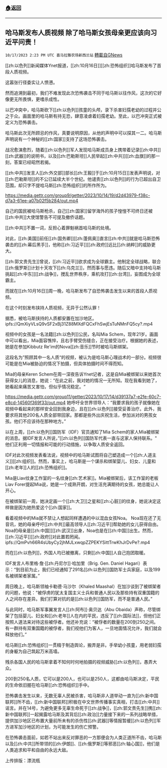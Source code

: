 ###  [:house:返回](README.md)
---


## 哈马斯发布人质视频 除了哈马斯女孩母亲更应该向习近平问责！
`10/17/2023 2:23 PM UTC 喜马拉雅农场新西兰站` [轉載自GNews](https://gnews.org/articles/1845418)

         

[[zh:以色列]]新闻媒体Ynet报道，[[zh:10月16日]][[zh:恐怖组织]]哈马斯发布了首段人质视频。

这嚣张行径委实让人愤懑。

然而追溯到最初，我们不难发现此次恐怖袭击不同于哈马斯以往作风，这次的它好像更无所畏惧，更嗜杀成性。

以巴冲突中，哈马斯砍下[[zh:以色列]]孩童的头颅，录下杀害妇孺老幼的过程并公之于众。画面里的哈马斯有持无恐，肆意凌虐着妇孺老幼。至此，以巴冲突正式被定义为恐怖袭击。

哈马斯此次无所顾忌的作风，真要说明原因，从他的声明中可以探其一二。哈马斯声明说有一个神秘的[[zh:国家]]支持了这场恐怖袭击。

战况愈演愈烈，随着[[zh:以色列]]军人发现哈马斯成员身上携带着记录[[zh:中共]][[zh:武器]]的说明书，以及[[zh:巴勒斯坦]]人民举起[[zh:中共]][[zh:血旗]]的那一刻，答案已经昭然若揭。

[[zh:中共]]发言人[[zh:外交部]]部长[[zh:王毅]]于[[zh:10月15日]]发表声明说，对[[zh:巴勒斯坦]]的不公已延续大半个世纪。他谴责[[zh:以色列]]的行为已超出自卫范围，却只字不提哈马斯[[zh:恐怖组织]]的所作所为。

https://media.gettr.com/group9/getter/2023/10/14/19/d2d43979-f38c-d7a3-61ee-a07b02f5b284/out.mp4


自己的国民被哈马斯枪杀，自己[[zh:国家]]留学海外的孩子惶惶不可终日还被[[zh:中共]]大使馆警告不可提及撤侨话题。

[[zh:中共]]不置一词，反担心着罪魁祸首哈马斯的处境。

对此，[[zh:美国]]前任[[zh:国务卿]][[zh:蓬佩奥]]直言[[zh:中共]]就是哈马斯恐怖袭击的[[zh:幕后黑手]]，他称[[zh:习近平]][[zh:政府]]远比[[zh:纳粹]]的威胁更大。

[[zh:郭文贵先生]]曾说，[[zh:习近平]]欲求成为全球霸主。他制定全球战略，联合[[zh:俄罗斯]]计划十天攻下[[zh:乌克兰]]，然而事与愿违。随后又暗中支持哈马斯挑起[[zh:中东]][[zh:战争]]，搅乱世界秩序，乘机攻打[[zh:台湾]]，妄图成为全球霸主。

  而就在[[zh:10月16日]]周一晚，哈马斯发布了自恐怖袭击发生以来的首段人质视频。

  在这个时刻发布挟持人质视频，无异于公然认罪！

  据悉，被哈马斯挟持的人质都安置在加沙地区。
ipfs://QmXiyVLsQ9vSF2xBj31Z88MXdFQCxFhSwjEsTuNMnFQ5cy?.mp4

视频中的女孩是一名法籍[[zh:以色列]]公民，名叫Mia Schem，现年21岁。画面中可以看出，Mia面容憔悴，且右手臂受伤缝合，正在接受治疗。根据她的表述，她是在参加Kibbutz Re'im的Nova[[zh:音乐]]节时被哈马斯绑架。

这段名为”照顾其中一名人质“的视频，被认为是哈马斯心理战术的一部分。视频很可能是在Mia被胁迫的情况下拍摄，但具体拍摄时间不得而知。

Mia的母亲Keren Schem在周一深夜告诉Ynet记者，这是自Mia被绑架以来她首次获得女儿的消息，她说：“在此之前，我对她的情况一无所知。现在我看到她了，她看起来痛苦又害怕，但似乎情况稳定。“

https://media.gettr.com/group11/getter/2023/10/17/14/d39137a7-e2fe-60c7-e8cd-14560f369f33/out.mp4
她呼吁全世界领导人：“我要求我的孩子就像她在视频中看起来的那样安全回到我身边，且在[[zh:以色列]]接受妥善治疗。此外，我要求将其他200名人质全部带回家。那都是些外出庆祝生活，参加派对的男孩女孩。他们不应该待在那种地方。”

以在上周，[[zh:以色列]]国防军（IDF）官员通知了Mia Schem的家人Mia被绑架的消息。据IDF发言人所说，”[[zh:以色列]]国防军代表一直与这家人保持联系。" 他们正利用一切情报和可能的行动措施，以争取人质安全返回。

IDF对此次视频发表看法说，视频中的哈马斯试图将自己塑造成一个[[zh:人道主义]][[zh:组织]]。然而，事实上，哈马斯是一个谋杀和绑架婴儿、妇女、儿童和[[zh:老年]]人的[[zh:恐怖组织]]。

Mia是Liav纹身工作室的一名纹身[[zh:艺术家]]。Mia被绑架后，该工作室的老板Liav Forer提起Mia说，她是一个成熟开朗，对生活充满期待的女孩，她总能让人开心。

 在被绑架前一周，她决定画一个[[zh:大卫]]之星和[[zh:心脏]]的纹身，她说决定这样做是因为她热爱这个[[zh:国家]]。

看着视频中的Mia就不禁让人想起同样遭遇的中以混血女孩Noa。
 Noa现在还了无音讯，她的母亲呼吁[[zh:中共]]最高领导人[[zh:习近平]]帮助她的女儿获得自由。Noa的母亲是[[zh:中国]][[zh:武汉]]出身，Noa也是在[[zh:中国]]出生。然而，[[zh:习近平]][[zh:政府]]对此置若罔闻。
ipfs://QmPvh66R4sUbyCy2jhMJLxwqpZZPEKYSittTrwKhJrDvPe?.mp4

而在[[zh:以色列]]，外国人均已被撤离，只剩[[zh:中国]]人自己抱团取暖。

IDF发言人布里格·詹·[[zh:丹尼尔]]·哈加里（Brig. Gen. Daniel Hagari）表示：“到目前为止，我们已经通知了291名[[zh:以色列]]国防军士兵家庭，以及199名被绑架者家属。”

 周日晚上，哈马斯领袖卡勒德·马沙尔（Khaled Maashal）在加沙谈到了被绑架者的问题，他说：“被俘虏的犹太复国主义士兵和普通人民以及那些持有双重国籍的人之间存在差异。我们打算对抗的是[[zh:以色列]]国防军，而不是普通人民。”

与此同时，哈马斯军事翼发言人[[zh:阿布]]·奥贝达（Abu Obaida）声称，尽管绑架了包括婴儿、妇女和[[zh:老年]]人在内的平民，违反了[[zh:国际法]]，但他们正按照人道法来对待这些被俘者。他还补充说：“被俘者的数量在200到250之间。有一群持有双重国籍的被俘者，我们视他们为客人，一旦地面情况允许，我们就会释放他们。”

哈马斯[[zh:恐怖组织]]一贯精于制造舆论，搬弄是非。手举幼小孩童，用老弱妇孺的身躯为自己筑起万米高墙。

残杀各国人民的哈马斯拿着不知何时何地拍摄的视频威胁[[zh:以色列]]，愚弄大众。

200到250名人质，它可以是200人，也可以是250人，这都由哈马斯决定，平民的生命依旧握在哈马斯[[zh:恐怖组织]]手中。

恐怖袭击发生以来，无数无辜人民被杀害，哈马斯非人道举动一直为[[zh:新中国联邦]]所不齿，[[zh:新中国联邦]]积极在中文世界传播事实真相，打击[[zh:中共]]谣言。并在14号，为避免更多无辜生命死于[[zh:战争]]，[[zh:郭文贵先生]]携[[zh:新中国联邦]]一起揭露哈马斯及其背后[[zh:政治]]力量接下来的一系列战略举措，提供加沙地区已布置大量前所未有的杀伤性[[zh:武器]]等情报暂缓[[zh:以色列]]军方进军加沙地区的计划，为可能发生的伤亡预警。

 在恐怖袭击面前，如若不站出来反对罪恶的一方那便会为人类正道所不齿，哈马斯以及[[zh:中共]]所带领的[[zh:伊朗]]、[[zh:俄罗斯]]等邪恶[[zh:轴心国]]，他们是人类追求和平和自由的永远大敌。


上传排版：漂流瓶
